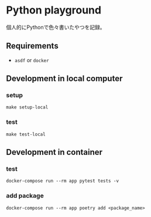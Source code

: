 # Python playground
個人的にPythonで色々書いたやつを記録。

## Requirements
- `asdf` or `docker`

## Development in local computer
### setup
```shell
make setup-local
```

### test
```shell
make test-local
```

## Development in container
### test
```shell
docker-compose run --rm app pytest tests -v 
```

### add package
```shell
docker-compose run --rm app poetry add <package_name>
```